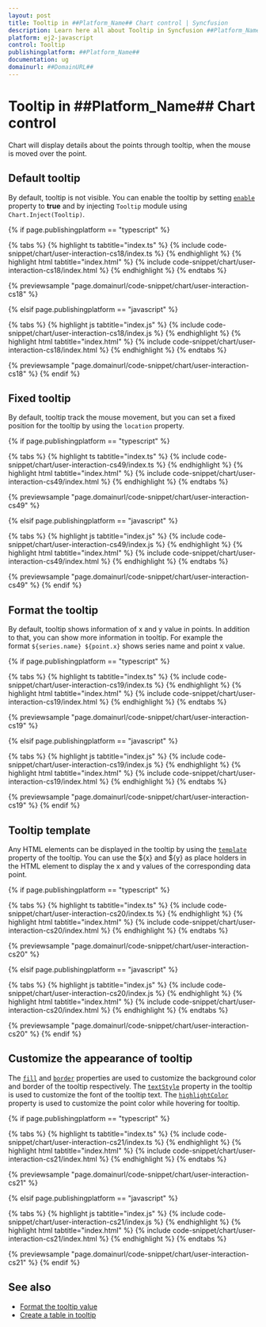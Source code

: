```yaml
---
layout: post
title: Tooltip in ##Platform_Name## Chart control | Syncfusion
description: Learn here all about Tooltip in Syncfusion ##Platform_Name## Chart control of Syncfusion Essential JS 2 and more.
platform: ej2-javascript
control: Tooltip 
publishingplatform: ##Platform_Name##
documentation: ug
domainurl: ##DomainURL##
---
```


# Tooltip in ##Platform_Name## Chart control

<!-- markdownlint-disable MD036 -->

Chart will display details about the points through tooltip, when the mouse is moved over the point.

## Default tooltip

By default, tooltip is not visible. You can enable the tooltip by setting [`enable`](../../api/chart/tooltipSettings/#enable) property to **true** and by injecting `Tooltip` module using `Chart.Inject(Tooltip)`.

{% if page.publishingplatform == "typescript" %}

{% tabs %}
{% highlight ts tabtitle="index.ts" %}
{% include code-snippet/chart/user-interaction-cs18/index.ts %}
{% endhighlight %}
{% highlight html tabtitle="index.html" %}
{% include code-snippet/chart/user-interaction-cs18/index.html %}
{% endhighlight %}
{% endtabs %}
        
{% previewsample "page.domainurl/code-snippet/chart/user-interaction-cs18" %}

{% elsif page.publishingplatform == "javascript" %}

{% tabs %}
{% highlight js tabtitle="index.js" %}
{% include code-snippet/chart/user-interaction-cs18/index.js %}
{% endhighlight %}
{% highlight html tabtitle="index.html" %}
{% include code-snippet/chart/user-interaction-cs18/index.html %}
{% endhighlight %}
{% endtabs %}

{% previewsample "page.domainurl/code-snippet/chart/user-interaction-cs18" %}
{% endif %}

<!-- markdownlint-disable MD013 -->

## Fixed tooltip

By default, tooltip track the mouse movement, but you can set a fixed position for the tooltip by using the `location` property.

{% if page.publishingplatform == "typescript" %}

{% tabs %}
{% highlight ts tabtitle="index.ts" %}
{% include code-snippet/chart/user-interaction-cs49/index.ts %}
{% endhighlight %}
{% highlight html tabtitle="index.html" %}
{% include code-snippet/chart/user-interaction-cs49/index.html %}
{% endhighlight %}
{% endtabs %}
        
{% previewsample "page.domainurl/code-snippet/chart/user-interaction-cs49" %}

{% elsif page.publishingplatform == "javascript" %}

{% tabs %}
{% highlight js tabtitle="index.js" %}
{% include code-snippet/chart/user-interaction-cs49/index.js %}
{% endhighlight %}
{% highlight html tabtitle="index.html" %}
{% include code-snippet/chart/user-interaction-cs49/index.html %}
{% endhighlight %}
{% endtabs %}

{% previewsample "page.domainurl/code-snippet/chart/user-interaction-cs49" %}
{% endif %}

## Format the tooltip

<!-- markdownlint-disable MD013 -->

By default, tooltip shows information of x and y value in points. In addition to that, you can show more information in tooltip. For example the format `${series.name} ${point.x}` shows series name and point x value.

{% if page.publishingplatform == "typescript" %}

{% tabs %}
{% highlight ts tabtitle="index.ts" %}
{% include code-snippet/chart/user-interaction-cs19/index.ts %}
{% endhighlight %}
{% highlight html tabtitle="index.html" %}
{% include code-snippet/chart/user-interaction-cs19/index.html %}
{% endhighlight %}
{% endtabs %}
        
{% previewsample "page.domainurl/code-snippet/chart/user-interaction-cs19" %}

{% elsif page.publishingplatform == "javascript" %}

{% tabs %}
{% highlight js tabtitle="index.js" %}
{% include code-snippet/chart/user-interaction-cs19/index.js %}
{% endhighlight %}
{% highlight html tabtitle="index.html" %}
{% include code-snippet/chart/user-interaction-cs19/index.html %}
{% endhighlight %}
{% endtabs %}

{% previewsample "page.domainurl/code-snippet/chart/user-interaction-cs19" %}
{% endif %}

## Tooltip template

Any HTML elements can be displayed in the tooltip by using the [`template`](../../api/chart/tooltipSettings/#template) property of the tooltip. You can use the ${x} and ${y} as place holders in the HTML element to display the x and y values of the corresponding data point.

{% if page.publishingplatform == "typescript" %}

{% tabs %}
{% highlight ts tabtitle="index.ts" %}
{% include code-snippet/chart/user-interaction-cs20/index.ts %}
{% endhighlight %}
{% highlight html tabtitle="index.html" %}
{% include code-snippet/chart/user-interaction-cs20/index.html %}
{% endhighlight %}
{% endtabs %}
        
{% previewsample "page.domainurl/code-snippet/chart/user-interaction-cs20" %}

{% elsif page.publishingplatform == "javascript" %}

{% tabs %}
{% highlight js tabtitle="index.js" %}
{% include code-snippet/chart/user-interaction-cs20/index.js %}
{% endhighlight %}
{% highlight html tabtitle="index.html" %}
{% include code-snippet/chart/user-interaction-cs20/index.html %}
{% endhighlight %}
{% endtabs %}

{% previewsample "page.domainurl/code-snippet/chart/user-interaction-cs20" %}
{% endif %}

## Customize the appearance of tooltip

The [`fill`](../../api/chart/tooltipSettings/#fill) and [`border`](../../api/chart/tooltipSettings/#border) properties are used to customize the background color and border of the tooltip respectively. The [`textStyle`](../../api/chart/tooltipSettings/#textstyle) property in the tooltip is used to customize the font of the tooltip text. The [`highlightColor`](../../api/chart#highlightcolor) property is used to customize the point color while hovering for tooltip.

{% if page.publishingplatform == "typescript" %}

{% tabs %}
{% highlight ts tabtitle="index.ts" %}
{% include code-snippet/chart/user-interaction-cs21/index.ts %}
{% endhighlight %}
{% highlight html tabtitle="index.html" %}
{% include code-snippet/chart/user-interaction-cs21/index.html %}
{% endhighlight %}
{% endtabs %}
        
{% previewsample "page.domainurl/code-snippet/chart/user-interaction-cs21" %}

{% elsif page.publishingplatform == "javascript" %}

{% tabs %}
{% highlight js tabtitle="index.js" %}
{% include code-snippet/chart/user-interaction-cs21/index.js %}
{% endhighlight %}
{% highlight html tabtitle="index.html" %}
{% include code-snippet/chart/user-interaction-cs21/index.html %}
{% endhighlight %}
{% endtabs %}

{% previewsample "page.domainurl/code-snippet/chart/user-interaction-cs21" %}
{% endif %}

## See also

* [Format the tooltip value](./how-to/tool-tip-format.md)
* [Create a table in tooltip](./how-to/tool-tip-table#create-a-table-in-tooltip.md)
